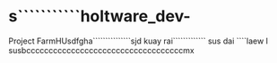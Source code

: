 # s```````````holtware_dev-
Project FarmHUsdfgha```````````````sjd
kuay rai````````````` sus
dai ````laew I susbcccccccccccccccccccccccccccccccccccmx  

